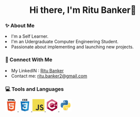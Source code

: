 ## <h1 align="center"> Hi there, I'm Ritu Banker👋 </h1>

<h3> ✨ About Me </h3>

<p>
  <li> I'm a Self Learner. </li>
  <li> I'm an Udergraduate Computer Engineering Student. </li>
  <li> Passionate about implementing and launching new projects.</li>
</p>

<h3> 🤝 Connect With Me </h3>

<li> My LinkedIN : <a href="https://www.linkedin.com/in/ritu-b-789318222/">Ritu Banker</a> </li>
<li> Contact me: <a href="mailto:ritu.banker2@gmail.com">ritu.banker2@gmail.com</a> </li>

<h3> 💻 Tools and Languages </h3>

<p align="left"> 
  <a href="https://www.w3.org/html/" target="_blank" rel="noreferrer"> <img src="https://raw.githubusercontent.com/devicons/devicon/master/icons/html5/html5-original-wordmark.svg" alt="html5" width="40" height="40"/> </a>
  <a href="https://www.w3schools.com/css/" target="_blank" rel="noreferrer"> <img src="https://raw.githubusercontent.com/devicons/devicon/master/icons/css3/css3-original-wordmark.svg" alt="css3" width="40" height="40"/> </a>
  <a href="https://developer.mozilla.org/en-US/docs/Web/JavaScript" target="_blank" rel="noreferrer"> <img src="https://raw.githubusercontent.com/devicons/devicon/master/icons/javascript/javascript-original.svg" alt="javascript" width="40" height="40"/> </a>
  <a href="https://www.w3schools.com/cpp/" target="_blank" rel="noreferrer"> <img src="https://raw.githubusercontent.com/devicons/devicon/master/icons/cplusplus/cplusplus-original.svg" alt="cplusplus" width="40" height="40"/> </a
    <a href="https://www.w3schools.com/python/" target="_blank" rel="noreferrer"> <img src="https://raw.githubusercontent.com/devicons/devicon/master/icons/python/python-original.svg" alt="python" width="40" height="40"/> </a>
